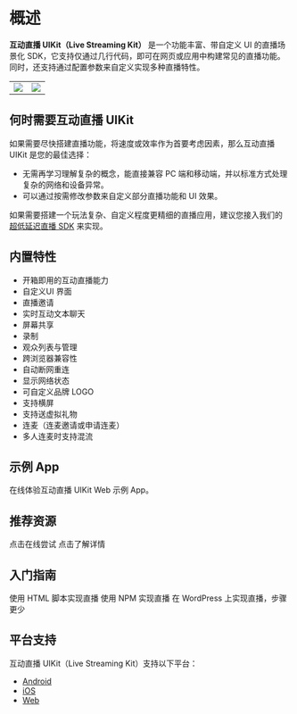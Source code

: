 # 概述


**互动直播 UIKit（Live Streaming Kit）** 是一个功能丰富、带自定义 UI 的直播场景化 SDK，它支持仅通过几行代码，即可在网页或应用中构建常见的直播功能。同时，还支持通过配置参数来自定义实现多种直播特性。

|||
|--|--|
|<Frame width="auto" height="256" caption=""><img src="https://doc-media.zego.im/sdk-doc/Pics/Prebuilt_Web/liveStream_P.jpg" /></Frame>|<Frame width="auto" height="256" caption=""><img src="https://doc-media.zego.im/sdk-doc/Pics/Prebuilt_Web/liveStream_m.png" /></Frame>|



## 何时需要互动直播 UIKit

如果需要尽快搭建直播功能，将速度或效率作为首要考虑因素，那么互动直播 UIKit 是您的最佳选择：
- 无需再学习理解复杂的概念，能直接兼容 PC 端和移动端，并以标准方式处理复杂的网络和设备异常。
- 可以通过按需修改参数来自定义部分直播功能和 UI 效果。

如果需要搭建一个玩法复杂、自定义程度更精细的直播应用，建议您接入我们的 [超低延迟直播 SDK](https://doc-zh.zego.im/article/16015) 来实现。

## 内置特性

* 开箱即用的互动直播能力
* 自定义UI 界面
* 直播邀请
* 实时互动文本聊天
* 屏幕共享
* 录制
* 观众列表与管理
* 跨浏览器兼容性
* 自动断网重连
* 显示网络状态
* 可自定义品牌 LOGO
* 支持横屏
* 支持送虚拟礼物
* 连麦（连麦邀请或申请连麦）
* 多人连麦时支持混流


## 示例 App

<CardGroup cols={2}>
<Card title="在线体验" href="https://zegocloud.github.io/zego_uikit_prebuilt_web/live_stream/index.html?lang=zh" target="_blank">
  在线体验互动直播 UIKit Web 示例 App。
</Card>
</CardGroup>



## 推荐资源

<CardGroup cols={2}>
  <Card title="在线编程并实时查看效果" href="https://stackblitz.com/edit/zegocloud-prebuilt-live-gr1kjc?file=index.js" target="_blank">
    点击在线尝试
  </Card>
  <Card title="更精细地开发您的直播应用"  href="https://doc-zh.zego.im/article/16015" target="_blank">
    点击了解详情
  </Card>
</CardGroup>

## 入门指南

<CardGroup cols={2}>
<Card title="使用 HTML 脚本（JQuery，PHP，JSP）" href="/live-streaming-kit-web/quick-start/using-html-script">
  使用 HTML 脚本实现直播
</Card>
<Card title="使用 NPM（React，Vue，Angular）" href="/live-streaming-kit-web/quick-start/using-npm-package-manager">
  使用 NPM 实现直播
</Card>
<Card title="使用 WordPress" href="/live-streaming-kit-web/quick-start/using-wordpress">
  在 WordPress 上实现直播，步骤更少
</Card>
</CardGroup>

## 平台支持

互动直播 UIKit（Live Streaming Kit）支持以下平台：

- [Android](https://doc-zh.zego.im/live-streaming-kit-android/overview)
- [iOS](https://doc-zh.zego.im/live-streaming-kit-ios/overview) 
- [Web](https://doc-zh.zego.im/live-streaming-kit-web/overview) 